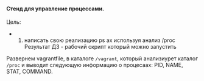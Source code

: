 #### Стенд для управление процессами.

Цель:
- 1) написать свою реализацию ps ax используя анализ /proc
Результат ДЗ - рабочий скрипт который можно запустить

Развернем vagrantfile, в каталоге `/vagrant`, который анализиурет каталог `/proc` и выводит следующую информацию о процесаах:
PID, NAME, STAT, COMMAND.

